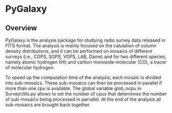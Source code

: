 # PyGalaxy

## Overview

PyGalaxy is the analysis package for studying radio survey data released in FITS format. The analysis is mainly focused on the calulation of column density distributions, and it can be performed on mosaics of different surveys (i.e., CGPS, SGPS, VGPS, LAB, Dame) and for two different species, namely atomic hydrogen (HI) and carbon monoxide molecular (CO), a tracer of molecular hydrogen.

To speed up the computation time of the analysis, each mosaic is divided into sub-mosaics. These sub-mosaics can then be processed in parallel if more than one cpu is available. The global variable glob_ncpu in SurveyUtils.py allows to set the number of cpus that determines the number of sub-mosaics being processed in parrallel. At the end of the analysis all sub-mosaics are brought back together.
